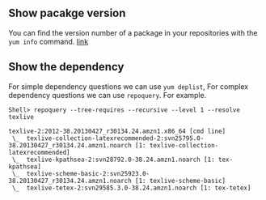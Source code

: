## Show pacakge version

You can find the version number of a package in your repositories with the `yum info` command. [link](https://serverfault.com/a/385234/176713)

## Show the dependency

For simple dependency questions we can use `yum deplist`, For complex dependency questions we can use `repoquery`. For example.

```
Shell> repoquery --tree-requires --recursive --level 1 --resolve texlive

texlive-2:2012-38.20130427_r30134.24.amzn1.x86_64 [cmd line]
 \_  texlive-collection-latexrecommended-2:svn25795.0-38.20130427_r30134.24.amzn1.noarch [1: texlive-collection-latexrecommended]
 \_  texlive-kpathsea-2:svn28792.0-38.24.amzn1.noarch [1: tex-kpathsea]
 \_  texlive-scheme-basic-2:svn25923.0-38.20130427_r30134.24.amzn1.noarch [1: texlive-scheme-basic]
 \_  texlive-tetex-2:svn29585.3.0-38.24.amzn1.noarch [1: tex-tetex]
```
